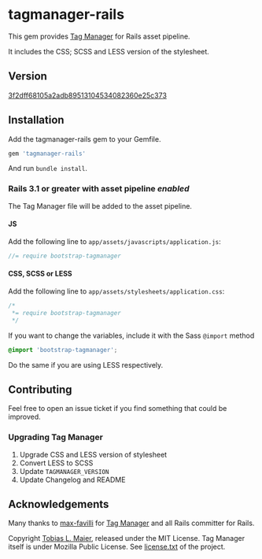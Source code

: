 # tagmanager-rails

This gem provides [Tag Manager](https://github.com/max-favilli/tagmanager) for Rails asset pipeline.

It includes the CSS; SCSS and LESS version of the stylesheet.

## Version

[3f2dff68105a2adb89513104534082360e25c373](https://github.com/max-favilli/tagmanager/commit/3f2dff68105a2adb89513104534082360e25c373)

## Installation

Add the tagmanager-rails gem to your Gemfile.

```ruby
gem 'tagmanager-rails'
```

And run `bundle install`.

### Rails 3.1 or greater with asset pipeline *enabled*

The Tag Manager file will be added to the asset pipeline.

#### JS

Add the following line to `app/assets/javascripts/application.js`:

```js
//= require bootstrap-tagmanager
```

#### CSS, SCSS or LESS

Add the following line to `app/assets/stylesheets/application.css`:

```css
/*
 *= require bootstrap-tagmanager
 */
```

If you want to change the variables, include it with the Sass `@import` method

```scss
@import 'bootstrap-tagmanager';
```

Do the same if you are using LESS respectively.

## Contributing

Feel free to open an issue ticket if you find something that could be improved.

### Upgrading Tag Manager

1. Upgrade CSS and LESS version of stylesheet
1. Convert LESS to SCSS
1. Update `TAGMANAGER_VERSION`
1. Update Changelog and README

## Acknowledgements

Many thanks to [max-favilli](https://github.com/max-favilli) for [Tag Manager](https://github.com/max-favilli) and all Rails committer for Rails.

Copyright [Tobias L. Maier](http://tobiasmaier.info), released under the MIT License.
Tag Manager itself is under Mozilla Public License. See [license.txt](https://github.com/max-favilli/tagmanager/blob/master/license.txt) of the project.
